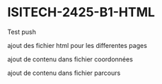 # ISITECH-2425-B1-HTML

Test push


ajout des fichier html pour les differentes pages

ajout de contenu dans fichier coordonnées

ajout de contenu dans fichier parcours   